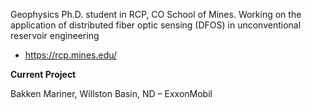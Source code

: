 Geophysics Ph.D. student in RCP, CO School of Mines. Working on the application of distributed fiber optic sensing (DFOS) in unconventional reservoir engineering

- https://rcp.mines.edu/

**Current Project**

Bakken Mariner, Willston Basin, ND – ExxonMobil
